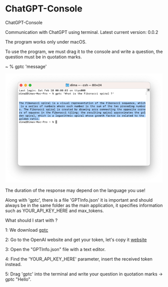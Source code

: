 # ChatGPT-Console
ChatGPT-Console

Communication with ChatGPT using terminal.
Latest current version: 0.0.2

The program works only under macOS.

To use the program, we must drag it to the console and write a question, the question must be in quotation marks.

~ % gptc 'message'

![gptc](./img/1.png)

The duration of the response may depend on the language you use!

Along with 'gptc', there is a file 'GPTInfo.json' it is important and should always be in the same folder as the main application, it specifies information such as YOUR_API_KEY_HERE and max_tokens.


What should I start with ?

1: We download [gptc](https://github.com/DiCode77/ChatGPT-Console.git)

2: Go to the OpenAI website and get your token, let's copy it [website](https://beta.openai.com/docs/api/overview)

3: Open the "GPTInfo.json" file with a text editor.

4: Find the 'YOUR_API_KEY_HERE' parameter, insert the received token instead.

5: Drag 'gptc' into the terminal and write your question in quotation marks -> gptc "Hello".
